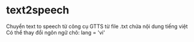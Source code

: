 # text2speech
Chuyển text to speech từ công cụ GTTS từ file .txt chứa nội dung tiếng việt
Có thể thay đổi ngôn ngữ chô: lang = 'vi' 

